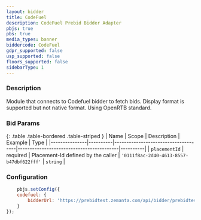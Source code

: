```yaml
---
layout: bidder
title: CodeFuel
description: CodeFuel Prebid Bidder Adapter
pbjs: true
pbs: true
media_types: banner
biddercode: CodeFuel
gdpr_supported: false
usp_supported: false
floors_supported: false
sidebarType: 1
---
```


### Description

Module that connects to Codefuel bidder to fetch bids.
Display format is supported but not native format. Using OpenRTB standard.

### Bid Params

{: .table .table-bordered .table-striped }
| Name          | Scope    | Description                         | Example                                  | Type     |
|---------------|----------|-------------------------------------|------------------------------------------|----------|
| `placementId` | required | Placement-Id defined by the caller  | `'0111f8ac-2d40-4613-8557-b47dbf622fff'` | `string` |

### Configuration

```javascript
    pbjs.setConfig({
    codefuel: {
        bidderUrl: 'https://prebidtest.zemanta.com/api/bidder/prebidtest/bid/'
    }
});
```
